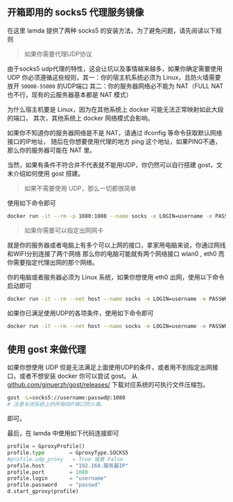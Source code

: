 ## 开箱即用的 socks5 代理服务镜像

在这里 lamda 提供了两种 socks5 的安装方法，为了避免问题，请先阅读以下规则

> 如果你需要代理UDP协议

由于socks5 udp代理的特性，这会让坑以及事情越来越多，如果你确定需要使用UDP
你必须遵循这些规则，其一：你的宿主机系统必须为 Linux，且防火墙需要放开 `50000-55000` 的UDP端口
其二：你的服务器网络必不能为 NAT（FULL NAT 也不行，现有的云服务器基本都是 NAT 模式）

为什么宿主机要是 Linux，因为在其他系统上 docker 可能无法正常映射如此大段的端口，
其次，其他系统上 docker 网络模式会影响。

如果你不知道你的服务器网络是不是 NAT，请通过 ifconfig 等命令获取默认网络接口的IP地址，
随后在你想要使用代理的地方 ping 这个地址，如果PING不通，那么你的服务器可能在 NAT 里。

当然，如果有条件不符合并不代表就不能用UDP，你仍然可以自行搭建 gost，文末介绍如何使用 gost 搭建。

> 如果不需要使用 UDP，那么一切都很简单

使用如下命令即可
```bash
docker run -it --rm -p 1080:1080 --name socks -e LOGIN=username -e PASSWORD=passwd rev1si0n/socks5
```

> 如果你需要可以指定出网网卡

就是你的服务器或者电脑上有多个可以上网的接口，拿家用电脑来说，你通过网线和WIFI分别连接了两个网络
那么你的电脑可能就有两个网络接口 wlan0 , eth0
而你需要指定代理出网的那个网络。

你的电脑或者服务器必须为 Linux 系统，如果你想使用 eth0 出网，使用以下命令启动即可
```bash
docker run -it --rm --net host --name socks -e LOGIN=username -e PASSWORD=passwd -e DEV=eth0 rev1si0n/socks5
```

如果你已满足使用UDP的各项条件，使用如下命令即可

```bash
docker run -it --rm --net host --name socks -e LOGIN=username -e PASSWORD=passwd rev1si0n/socks5
```

## 使用 gost 来做代理

如果你想使用 UDP 但是无法满足上面使用UDP的条件，或者用不到指定出网接口，或者不想安装 docker 你可以尝试 gost。
从 [github.com/ginuerzh/gost/releases/](https://github.com/ginuerzh/gost/releases) 下载对应系统的可执行文件压缩包。

```bash
gost -L=socks5://username:passwd@:1080
# 注意关闭系统上的所有UDP端口防火墙。
```

即可。


最后，在 lamda 中使用如下代码连接即可

```python
profile = GproxyProfile()
profile.type        = GproxyType.SOCKS5
#profile.udp_proxy   = True 或者 False
profile.host        = "192.168.服务器IP"
profile.port        = 1080
profile.login       = "username"
profile.password    = "passwd"
d.start_gproxy(profile)
```